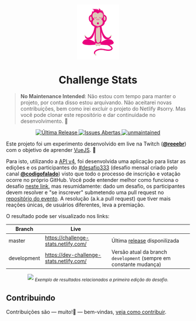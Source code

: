 <p align="center">
  <img src="./src/assets/zen-monkey.png" height="150" align="center">
</p>
<h1 align="center">Challenge Stats</h1>

> **No Maintenance Intended**: Não estou com tempo para manter o projeto, por conta disso estou arquivando. Não aceitarei novas contribuições, bem como irei excluir o projeto do Netlify #sorry. Mas você pode clonar este repositório e dar continuidade no desenvolvimento. 🤗

<p align="center">
  <a href="https://github.com/reebr/challenge-stats/releases">
    <img src="https://badgen.net/github/release/reebr/challenge-stats" title="Última Release">
  </a>
  <a href="https://github.com/reebr/challenge-stats/issues">
    <img src="https://badgen.net/github/open-issues/reebr/challenge-stats" title="Issues Abertas">
  </a>
  <a href="http://unmaintained.tech/">
    <img src="http://unmaintained.tech/badge.svg" title="unmaintained">
  </a>
</p>

Este projeto foi um experimento desenvolvido em live na Twitch ([**@reeebr**][1]) com o objetivo de aprender [VueJS][2]. 🖖

Para isto, utilizando a [API v4][3], foi desenvolvida uma aplicação para listar as edições e os participantes do [#desafio333][4] (desafio mensal criado pelo canal [**@codigofalado**][6]) visto que todo o processo de inscrição e votação ocorre no próprio GitHub. Você pode entender melhor como funciona o desafio [neste link][5], mas resumidamente: dado um desafio, os participantes devem resolver e "se inscrever" submetendo uma pull request no [repositório do evento][4]. A resolução (a.k.a pull request) que tiver mais reações únicas, de usuários diferentes, leva a premiação.

O resultado pode ser visualizado nos links:

| Branch | Live |   |
| ------ | ---- | ---- |
| master | https://challenge-stats.netlify.com/ | Última [release][7] disponilizada |
| development | https://dev-challenge-stats.netlify.com/ | Versão atual da branch `development` (sempre em constante mudança) |

<p align="center">
  <kbd><img src="https://i.imgur.com/vTD7Jrw.png"></kbd>
  <sub><i>Exemplo de resultados relacionados a primeira edição do desafio.</i></sub>
</p>

## Contribuindo

Contribuições são — muito!🤗 — bem-vindas, [veja como contribuir](contributing.md).


[1]:https://www.twitch.tv/reebrtv
[2]:https://vuejs.org/
[3]:https://developer.github.com/v4/
[4]:https://github.com/codigofalado/desafio333
[5]:https://github.com/codigofalado/desafio333#como-participar
[6]:https://github.com/codigofalado
[7]:https://github.com/reebr/challenge-stats/releases
[8]:https://badgen.net/github/release/reebr/challenge-stats
[9]:https://badgen.net/github/open-issues/reebr/challenge-stats
[10]:https://github.com/reebr/challenge-stats/issues
[11]:https://github.com/reebr/challenge-stats/releases

